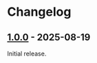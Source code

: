# Changelog

## [1.0.0] - 2025-08-19

Initial release.

[1.0.0]: https://github.com/shellicar/core-di/releases/tag/1.0.0
